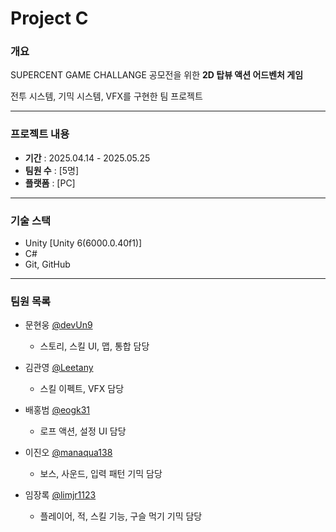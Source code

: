 # Project C


### 개요
SUPERCENT GAME CHALLANGE 공모전을 위한 **2D 탑뷰 액션 어드벤처 게임**

전투 시스템, 기믹 시스템, VFX를 구현한 팀 프로젝트

---
### 프로젝트 내용
- **기간** : 2025.04.14 - 2025.05.25
- **팀원 수** : [5명]
- **플랫폼** : [PC]

---
### 기술 스택
- Unity [Unity 6(6000.0.40f1)]
- C#
- Git, GitHub

---
### 팀원 목록
- 문현웅 [@devUn9](https://github.com/devUn9)
  - 스토리, 스킬 UI, 맵, 통합 담당

- 김관영 [@Leetany](https://github.com/Leetany)
  - 스킬 이펙트, VFX 담당

- 배홍범 [@eogk31](https://github.com/eogk31)
  - 로프 액션, 설정 UI 담당

- 이진오 [@manaqua138](https://github.com/manaqua138)
  - 보스, 사운드, 입력 패턴 기믹 담당

- 임장록 [@limjr1123](https://github.com/limjr1123)
  - 플레이어, 적, 스킬 기능, 구슬 먹기 기믹 담당
